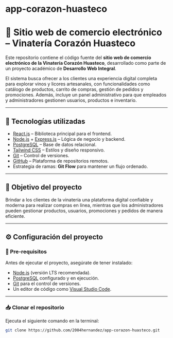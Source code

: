 # app-corazon-huasteco

# 🍷 Sitio web de comercio electrónico – Vinatería Corazón Huasteco  

Este repositorio contiene el código fuente del **sitio web de comercio electrónico de la Vinatería Corazón Huasteco**, desarrollado como parte de un proyecto académico de **Desarrollo Web Integral**.  

El sistema busca ofrecer a los clientes una experiencia digital completa para explorar vinos y licores artesanales, con funcionalidades como catálogo de productos, carrito de compras, gestión de pedidos y promociones. Además, incluye un panel administrativo para que empleados y administradores gestionen usuarios, productos e inventario.  

---

## 🚀 Tecnologías utilizadas  
- [React.js](https://react.dev/) – Biblioteca principal para el frontend.  
- [Node.js](https://nodejs.org/) + [Express.js](https://expressjs.com/) – Lógica de negocio y backend.  
- [PostgreSQL](https://www.postgresql.org/) – Base de datos relacional.  
- [Tailwind CSS](https://tailwindcss.com/) – Estilos y diseño responsivo.  
- [Git](https://git-scm.com/) – Control de versiones.  
- [GitHub](https://github.com/) – Plataforma de repositorios remotos.  
- Estrategia de ramas: **Git Flow** para mantener un flujo ordenado.  

---

## 🎯 Objetivo del proyecto  
Brindar a los clientes de la vinatería una plataforma digital confiable y moderna para realizar compras en línea, mientras que los administradores pueden gestionar productos, usuarios, promociones y pedidos de manera eficiente.  

---

## ⚙️ Configuración del proyecto  

### 📌 Pre-requisitos  
Antes de ejecutar el proyecto, asegúrate de tener instalado:  
- [Node.js](https://nodejs.org/) (versión LTS recomendada).  
- [PostgreSQL](https://www.postgresql.org/) configurado y en ejecución.  
- [Git](https://git-scm.com/) para el control de versiones.  
- Un editor de código como [Visual Studio Code](https://code.visualstudio.com/).  

---

### 📥 Clonar el repositorio  
Ejecuta el siguiente comando en la terminal:  
```bash
git clone https://github.com/2004hernandez/app-corazon-huasteco.git
